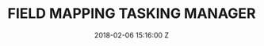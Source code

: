 ---
title: FIELD MAPPING TASKING MANAGER
date: 2018-02-06 15:16:00 Z
position: 4
Block 0:
  Header: 
  Text: Enhancing field mapping efficiency and accuracy through seamless coordination
  Image: "https://cdn.hotosm.org/website/FMTM-Monrovia.jpg"
Block 1:
  Section: What is it?
  Header: The Field Mapping Tasking Manager (FMTM) helps teams add local knowledge to map features by coordinating mapping in the field.
  Text: FMTM facilitates collaborative mapping by supporting and extending existing mature tools. The FMTM is a standalone mobile and web application that works using OpenDataKit (ODK), a powerful data collection platform that leverages commonly-available mobile Android devices to enable people to input information including geospatial data in the field.
  Image: https://cdn.hotosm.org/website/open-source.png
  Tools:
  - Name: Learn More
    URL: https://tasks.hotosm.org/
Block 2:
  Header: Field Data Collection
  Text: Unlike other ODK based platforms, FMTM is intended for adding attributes to existing geographical features such as buildings or Points of Interest (POIs). 
  Rectangle-1:
    Icon: fa-solid fa-circle-nodes
    Header: Mapping Coordination
    Highlight: The FMTM applications improve the mapping productivity (mapped features/person-day) by reducing the duplication of efforts an﻿d avoiding missed areas by allocating task areas to mappers.
  Rectangle-2:
    Icon: fa-solid fa-magnifying-glass-chart
    Header: Data Quality Assurance
    Highlight: Tasking Manager improves data quality by including a <strong>validation mechanism from the experienced mapper</strong>, that ensures data completeness and accuracy.
  Rectangle-3:
    Icon: fa-solid fa-download
    Header: Data Accessibility
    Highlight: FMTM improves data quality by including a validation mechanism, that ensures data completeness and in﻿teroperability.
Block 3:
  Header: "How does it work?"
  Highlight: Mobile data collection and mapping works well with Open Data Kit (ODK), but coordination is challenging
  Text: "The FMTM was designed and built to facilitate mapping by large teams to cover urban areas effectively, efficiently, and with good quality. 
  <br>
  Using the FMTM, each mapper using ODK Collect on their mobile device can select—or be assigned—a single area at a time to map, with a specific set of features (such as buildings) to visit. They can easily see where they must go and which features they must visit to complete their “tasked” area. Since each task area is specifically defined by a boundary and/or a set of features, it’s easy to avoid missed areas or duplication (whereby more than one person visits the same structure)."
  Image: "https://cdn.hotosm.org/website/FMTM-Explanation.jpg" 
  Tools:
  - Name: Website
    URL: https://tasks.hotosm.org/
  - Name: TM GitHub
    URL: https://github.com/hotosm/tasking-manager
  - Name: Learn More
    URL: https://tasks.hotosm.org/
Block 4:
  Header: Open Aerial Map (OAM)
  Text: OpenAerialMap is an open service to provide access to a commons of openly licensed imagery and map layer services. Download or contribute imagery to the growing commons of openly licensed imagery.
  Image: "https://cdn.hotosm.org/website/GAL+Group+for+Mapping+Tips+Post.jpg"
  Tools:
  - Name: Learn More
    URL: https://openaerialmap.org/
Block 5:
  Header: Field Mapping Tasking Manager (FMTM)
  Text: The FMTM is a standalone mobile and web application that works using OpenDataKit (ODK), a powerful data collection platform that leverages commonly-available mobile Android devices to enable people to input information including geospatial data in the field.
  Image: https://cdn.hotosm.org/website/open-source.png
  Tools:
  - Name: Learn More
    URL: https://fmtm.hotosm.org/
layout: product-pages
---